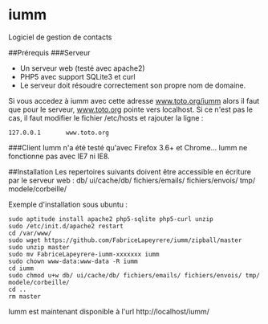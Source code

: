 iumm
====

Logiciel de gestion de contacts

##Prérequis
###Serveur
* Un serveur web (testé avec apache2)
* PHP5 avec support SQLite3 et curl
* Le serveur doit résoudre correctement son propre nom de domaine.

Si vous accedez à iumm avec cette adresse www.toto.org/iumm alors il faut que pour le serveur, www.toto.org pointe vers localhost. Si ce n'est pas le cas, il faut modifier le fichier /etc/hosts et rajouter la ligne :

    127.0.0.1       www.toto.org

###Client
Iumm n'a été testé qu'avec Firefox 3.6+ et Chrome... Iumm ne fonctionne pas avec IE7 ni IE8.

##Installation
Les repertoires suivants doivent être accessible en écriture par le serveur web :
    db/
    ui/cache/db/
    fichiers/emails/
    fichiers/envois/
    tmp/
    modele/corbeille/

Exemple d'installation sous ubuntu :

    sudo aptitude install apache2 php5-sqlite php5-curl unzip
    sudo /etc/init.d/apache2 restart
    cd /var/www/
    sudo wget https://github.com/FabriceLapeyrere/iumm/zipball/master
    sudo unzip master
    sudo mv FabriceLapeyrere-iumm-xxxxxxx iumm
    sudo chown www-data:www-data -R iumm
    cd iumm
    sudo chmod u+w db/ ui/cache/db/ fichiers/emails/ fichiers/envois/ tmp/ modele/corbeille/
    cd ..
    rm master

Iumm est maintenant disponible à l'url http://localhost/iumm/
